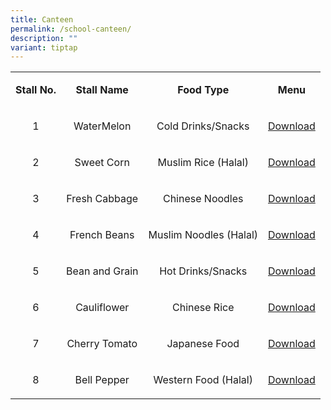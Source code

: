 ```yaml
---
title: Canteen
permalink: /school-canteen/
description: ""
variant: tiptap
---
```

<table>
<tbody>
<tr>
<td style="text-align: center;">
<p><strong>Stall No.</strong></p>
</td>
<td style="text-align: center;">
<p><strong>Stall Name</strong></p>
</td>
<td style="text-align: center;">
<p><strong>Food Type</strong></p>
</td>
<td style="text-align: center;">
<p><strong>Menu</strong></p>
</td>
</tr>
<tr>
<td style="text-align: center;">
<p>1</p>
</td>
<td style="text-align: center;">
<p>WaterMelon</p>
</td>
<td style="text-align: center;">
<p>Cold Drinks/Snacks</p>
</td>
<td style="text-align: center;">
<p><a href="/files/STALLS PRICELISTS/pricelist-stall 1.pdf" target="_blank" rel="noopener">Download</a>
	</p>
</td>
</tr>
<tr>
<td style="text-align: center;">
<p>2</p>
</td>
<td style="text-align: center;">
<p>Sweet Corn</p>
</td>
<td style="text-align: center;">
<p>Muslim Rice (Halal)</p>
</td>
<td style="text-align: center;">
<p><a href="/files/STALLS PRICELISTS/pricelist-stall 2.pdf" target="_blank" rel="noopener">Download</a></p>
</td>
</tr>
<tr>
<td style="text-align: center;">
<p>3</p>
</td>
<td style="text-align: center;">
<p>Fresh Cabbage</p>
</td>
<td style="text-align: center;">
<p>Chinese&nbsp;Noodles</p>
</td>
<td style="text-align: center;">
<p><a href="/files/STALLS PRICELISTS/pricelist-stall 3.pdf" target="_blank" rel="noopener">Download</a></p>
</td>
</tr>	
	<tr>
<td style="text-align: center;">
<p>4</p>
</td>
<td style="text-align: center;">
<p>French Beans</p>
</td>
<td style="text-align: center;">
	<p>Muslim Noodles (Halal)</p>
</td>
<td style="text-align: center;">
<p><a href="/files/STALLS PRICELISTS/pricelist-stall 4.pdf" target="_blank" rel="noopener">Download</a></p>
</td>
</tr>	
<tr>
<td style="text-align: center;">
<p>5</p>
</td>
<td style="text-align: center;">
<p>Bean and Grain</p>
</td>
<td style="text-align: center;">
<p>Hot Drinks/Snacks</p>
</td>
<td style="text-align: center;">
<p><a href="/files/STALLS PRICELISTS/pricelist-stall 5.pdf" target="_blank" rel="noopener">Download</a></p>
</td>
</tr>
<tr>
<td style="text-align: center;">
<p>6</p>
</td>
<td style="text-align: center;">
<p>Cauliflower</p>
</td>
<td style="text-align: center;">
<p>Chinese Rice</p>
</td>
<td style="text-align: center;">
<p><a href="/files/STALLS PRICELISTS/pricelist-stall 6.pdf" target="_blank" rel="noopener">Download</a></p>
</td>
</tr>
<tr>
<td style="text-align: center;">
<p>7</p>
</td>
<td style="text-align: center;">
<p>Cherry Tomato</p>
</td>
<td style="text-align: center;">
<p>Japanese Food</p>
</td>
<td style="text-align: center;">
<p><a href="/files/STALLS PRICELISTS/pricelist-stall 7.pdf" target="_blank" rel="noopener">Download</a></p>
</td>
</tr>
<tr>
<td style="text-align: center;">
<p>8</p>
</td>
<td style="text-align: center;">
<p>Bell Pepper</p>
</td>
<td style="text-align: center;">
<p>Western Food (Halal)</p>
</td>
<td style="text-align: center;">
<p><a href="/files/STALLS PRICELISTS/pricelist-stall 8.pdf" target="_blank" rel="noopener">Download</a></p>
</td>
</tr>
</tbody></table>